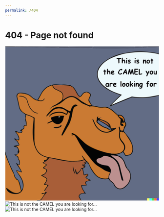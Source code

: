 ```yaml
---
permalink: /404
---
```

# 404 - Page not found



![This is not the CAMEL you are looking for...](assets/404_camel.svg)
![This is not the CAMEL you are looking for...](../assets/404_camel.svg)
![This is not the CAMEL you are looking for...](../../assets/404_camel.svg)